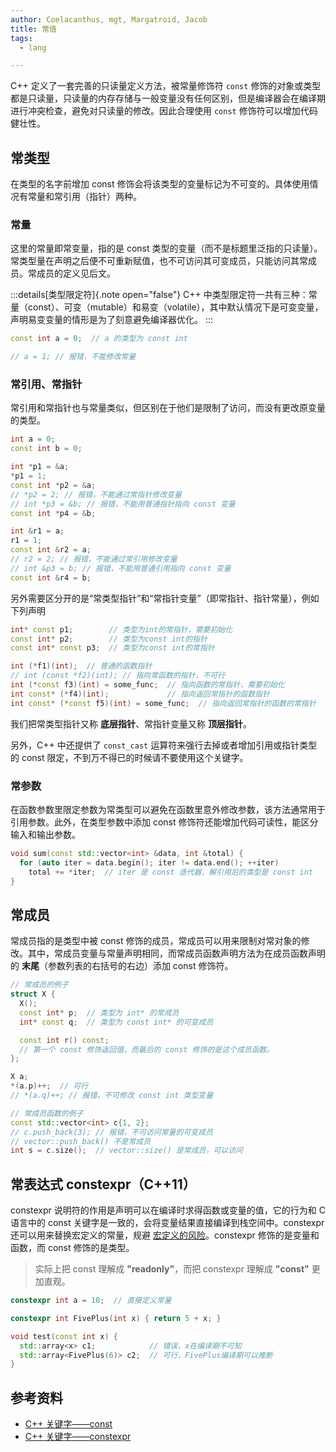 ```yaml
---
author: Coelacanthus, mgt, Margatroid, Jacob
title: 常值
tags:
  - lang

---
```


C++ 定义了一套完善的只读量定义方法，被常量修饰符 `const` 修饰的对象或类型都是只读量，只读量的内存存储与一般变量没有任何区别，但是编译器会在编译期进行冲突检查，避免对只读量的修改。因此合理使用 `const` 修饰符可以增加代码健壮性。

## 常类型

在类型的名字前增加 const 修饰会将该类型的变量标记为不可变的。具体使用情况有常量和常引用（指针）两种。

### 常量

这里的常量即常变量，指的是 const 类型的变量（而不是标题里泛指的只读量）。常类型量在声明之后便不可重新赋值，也不可访问其可变成员，只能访问其常成员。常成员的定义见后文。

:::details[类型限定符]{.note open="false"}
C++ 中类型限定符一共有三种：常量（const）、可变（mutable）和易变（volatile），其中默认情况下是可变变量，声明易变变量的情形是为了刻意避免编译器优化。
:::

```cpp
const int a = 0;  // a 的类型为 const int

// a = 1; // 报错，不能修改常量
```

### 常引用、常指针

常引用和常指针也与常量类似，但区别在于他们是限制了访问，而没有更改原变量的类型。

```cpp
int a = 0;
const int b = 0;

int *p1 = &a;
*p1 = 1;
const int *p2 = &a;
// *p2 = 2; // 报错，不能通过常指针修改变量
// int *p3 = &b; // 报错，不能用普通指针指向 const 变量
const int *p4 = &b;

int &r1 = a;
r1 = 1;
const int &r2 = a;
// r2 = 2; // 报错，不能通过常引用修改变量
// int &p3 = b; // 报错，不能用普通引用指向 const 变量
const int &r4 = b;
```

另外需要区分开的是“常类型指针”和“常指针变量”（即常指针、指针常量），例如下列声明

```cpp
int* const p1;        // 类型为int的常指针，需要初始化
const int* p2;        // 类型为const int的指针
const int* const p3;  // 类型为const int的常指针

int (*f1)(int);  // 普通的函数指针
// int (const *f2)(int); // 指向常函数的指针，不可行
int (*const f3)(int) = some_func;  // 指向函数的常指针，需要初始化
int const* (*f4)(int);             // 指向返回常指针的函数指针
int const* (*const f5)(int) = some_func;  // 指向返回常指针的函数的常指针
```

我们把常类型指针又称 **底层指针**、常指针变量又称 **顶层指针**。

另外，C++ 中还提供了 `const_cast` 运算符来强行去掉或者增加引用或指针类型的 const 限定，不到万不得已的时候请不要使用这个关键字。

### 常参数

在函数参数里限定参数为常类型可以避免在函数里意外修改参数，该方法通常用于引用参数。此外，在类型参数中添加 const 修饰符还能增加代码可读性，能区分输入和输出参数。

```cpp
void sum(const std::vector<int> &data, int &total) {
  for (auto iter = data.begin(); iter != data.end(); ++iter)
    total += *iter;  // iter 是 const 迭代器，解引用后的类型是 const int
}
```

## 常成员

常成员指的是类型中被 const 修饰的成员，常成员可以用来限制对常对象的修改。其中，常成员变量与常量声明相同，而常成员函数声明方法为在成员函数声明的 **末尾**（参数列表的右括号的右边）添加 const 修饰符。

```cpp
// 常成员的例子
struct X {
  X();
  const int* p;  // 类型为 int* 的常成员
  int* const q;  // 类型为 const int* 的可变成员

  const int r() const;
  // 第一个 const 修饰返回值，而最后的 const 修饰的是这个成员函数。
};

X a;
*(a.p)++;  // 可行
// *(a.q)++; // 报错，不可修改 const int 类型变量

// 常成员函数的例子
const std::vector<int> c{1, 2};
// c.push_back(3); // 报错，不可访问常量的可变成员
// vector::push_back() 不是常成员
int s = c.size();  // vector::size() 是常成员，可以访问
```

## 常表达式 constexpr（C++11）

constexpr 说明符的作用是声明可以在编译时求得函数或变量的值，它的行为和 C 语言中的 const 关键字是一致的，会将变量结果直接编译到栈空间中。constexpr 还可以用来替换宏定义的常量，规避 [宏定义的风险](./basic.md#define)。constexpr 修饰的是变量和函数，而 const 修饰的是类型。

> 实际上把 const 理解成 **"readonly"**，而把 constexpr 理解成 **"const"** 更加直观。

```cpp
constexpr int a = 10;  // 直接定义常量

constexpr int FivePlus(int x) { return 5 + x; }

void test(const int x) {
  std::array<x> c1;            // 错误，x在编译期不可知
  std::array<FivePlus(6)> c2;  // 可行，FivePlus编译期可以推断
}
```

## 参考资料

*   [C++ 关键字——const](https://zh.cppreference.com/w/cpp/keyword/const)
*   [C++ 关键字——constexpr](https://zh.cppreference.com/w/cpp/keyword/constexpr)
